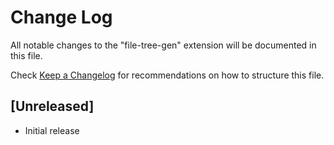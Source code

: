 # Change Log

All notable changes to the "file-tree-gen" extension will be documented in this file.

Check [Keep a Changelog](http://keepachangelog.com/) for recommendations on how to structure this file.

## [Unreleased]

- Initial release